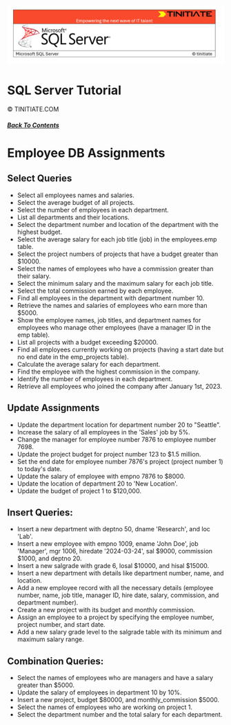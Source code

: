 ![SQL Server Tinitiate Image](sqlservericon.png)

# SQL Server Tutorial
&copy; TINITIATE.COM

##### [Back To Contents](./README.md)

# Employee DB Assignments

## Select Queries
* Select all employees names and salaries.
* Select the average budget of all projects.
* Select the number of employees in each department.
* List all departments and their locations.
* Select the department number and location of the department with the highest budget.
* Select the average salary for each job title (job) in the employees.emp table.
* Select the project numbers of projects that have a budget greater than $10000.
* Select the names of employees who have a commission greater than their salary.
* Select the minimum salary and the maximum salary for each job title.
* Select the total commission earned by each employee.
* Find all employees in the department with department number 10.
* Retrieve the names and salaries of employees who earn more than $5000.
* Show the employee names, job titles, and department names for employees who 
  manage other employees (have a manager ID in the emp table).
* List all projects with a budget exceeding $20000.
* Find all employees currently working on projects 
  (having a start date but no end date in the emp_projects table).
* Calculate the average salary for each department.
* Find the employee with the highest commission in the company.
* Identify the number of employees in each department.
* Retrieve all employees who joined the company after January 1st, 2023.

## Update Assignments
* Update the department location for department number 20 to "Seattle".
* Increase the salary of all employees in the 'Sales' job by 5%.
* Change the manager for employee number 7876 to employee number 7698.
* Update the project budget for project number 123 to $1.5 million.
* Set the end date for employee number 7876's project (project number 1) to today's date.
* Update the salary of employee with empno 7876 to $8000.
* Update the location of department 20 to 'New Location'.
* Update the budget of project 1 to $120,000.

## Insert Queries:
* Insert a new department with deptno 50, dname 'Research', and loc 'Lab'.
* Insert a new employee with empno 1009, ename 'John Doe', job 'Manager',
mgr 1006, hiredate '2024-03-24', sal $9000, commission $1000, and deptno 20.
* Insert a new salgrade with grade 6, losal $10000, and hisal $15000.
* Insert a new department with details like department number, name, and location.
* Add a new employee record with all the necessary details (employee number, name, 
  job title, manager ID, hire date, salary, commission, and department number).
* Create a new project with its budget and monthly commission.
* Assign an employee to a project by specifying the employee number, project number, and start date.
* Add a new salary grade level to the salgrade table with its minimum and maximum salary range.

## Combination Queries:
* Select the names of employees who are managers and have a salary greater than $5000.
* Update the salary of employees in department 10 by 10%.
* Insert a new project, budget $80000, and monthly_commission $5000.
* Select the names of employees who are working on project 1.
* Select the department number and the total salary for each department.



